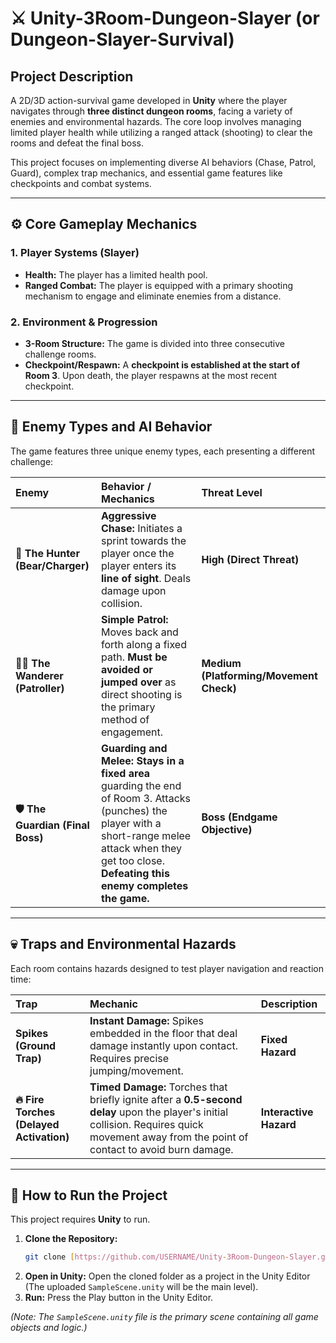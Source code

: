 # ⚔️ Unity-3Room-Dungeon-Slayer (or Dungeon-Slayer-Survival)

## Project Description

A 2D/3D action-survival game developed in **Unity** where the player navigates through **three distinct dungeon rooms**, facing a variety of enemies and environmental hazards. The core loop involves managing limited player health while utilizing a ranged attack (shooting) to clear the rooms and defeat the final boss.

This project focuses on implementing diverse AI behaviors (Chase, Patrol, Guard), complex trap mechanics, and essential game features like checkpoints and combat systems.

---

## ⚙️ Core Gameplay Mechanics

### 1. Player Systems (Slayer)
* **Health:** The player has a limited health pool.
* **Ranged Combat:** The player is equipped with a primary shooting mechanism to engage and eliminate enemies from a distance.

### 2. Environment & Progression
* **3-Room Structure:** The game is divided into three consecutive challenge rooms.
* **Checkpoint/Respawn:** A **checkpoint is established at the start of Room 3**. Upon death, the player respawns at the most recent checkpoint.

---

## 🎯 Enemy Types and AI Behavior

The game features three unique enemy types, each presenting a different challenge:

| Enemy | Behavior / Mechanics | Threat Level |
| :--- | :--- | :--- |
| **🐻 The Hunter (Bear/Charger)** | **Aggressive Chase:** Initiates a sprint towards the player once the player enters its **line of sight**. Deals damage upon collision. | **High (Direct Threat)** |
| **🚶‍♂️ The Wanderer (Patroller)** | **Simple Patrol:** Moves back and forth along a fixed path. **Must be avoided or jumped over** as direct shooting is the primary method of engagement. | **Medium (Platforming/Movement Check)** |
| **🛡️ The Guardian (Final Boss)** | **Guarding and Melee:** **Stays in a fixed area** guarding the end of Room 3. Attacks (punches) the player with a short-range melee attack when they get too close. **Defeating this enemy completes the game.** | **Boss (Endgame Objective)** |

---

## 💀 Traps and Environmental Hazards

Each room contains hazards designed to test player navigation and reaction time:

| Trap | Mechanic | Description |
| :--- | :--- | :--- |
| **Spikes (Ground Trap)** | **Instant Damage:** Spikes embedded in the floor that deal damage instantly upon contact. Requires precise jumping/movement. | **Fixed Hazard** |
| **🔥 Fire Torches (Delayed Activation)** | **Timed Damage:** Torches that briefly ignite after a **0.5-second delay** upon the player's initial collision. Requires quick movement away from the point of contact to avoid burn damage. | **Interactive Hazard** |

---

## 🚀 How to Run the Project

This project requires **Unity** to run.

1.  **Clone the Repository:**
    ```bash
    git clone [https://github.com/USERNAME/Unity-3Room-Dungeon-Slayer.git](https://github.com/MahdisSep/Unity-3Room-Dungeon-Slayer.git)
    ```
2.  **Open in Unity:** Open the cloned folder as a project in the Unity Editor (The uploaded `SampleScene.unity` will be the main level).
3.  **Run:** Press the Play button in the Unity Editor.

*(Note: The `SampleScene.unity` file is the primary scene containing all game objects and logic.)*
````
